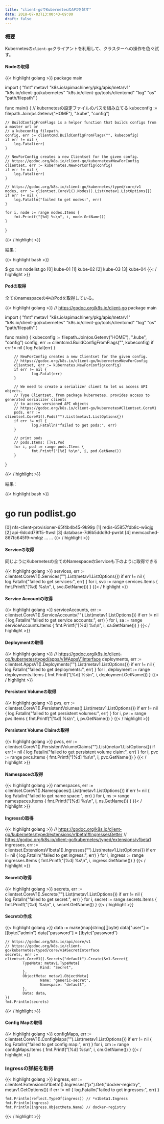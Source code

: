 ```yaml
---
title: "client-goでKubernetesのAPIを試す"
date: 2018-07-03T13:00:43+09:00
draft: false
---
```


### 概要

Kubernetesの`client-go`クライアントを利用して、クラスターへの操作を色々試す。

#### Nodeの取得

{{< highlight golang >}}
package main

import (
    "fmt"
    metav1 "k8s.io/apimachinery/pkg/apis/meta/v1"
    "k8s.io/client-go/kubernetes"
    "k8s.io/client-go/tools/clientcmd"
    "log"
    "os"
    "path/filepath"
)

func main() {
    // kubernetesの設定ファイルのパスを組み立てる
    kubeconfig := filepath.Join(os.Getenv("HOME"), ".kube", "config")
    
    // BuildConfigFromFlags is a helper function that builds configs from a master url or 
    // a kubeconfig filepath.
    config, err := clientcmd.BuildConfigFromFlags("", kubeconfig)
    if err != nil {
        log.Fatal(err)
    }

    // NewForConfig creates a new Clientset for the given config.
    // https://godoc.org/k8s.io/client-go/kubernetes#NewForConfig
    clientset, err := kubernetes.NewForConfig(config)
    if err != nil {
        log.Fatal(err)
    }

    // https://godoc.org/k8s.io/client-go/kubernetes/typed/core/v1
    nodes, err := clientset.CoreV1().Nodes().List(metav1.ListOptions{})
    if err != nil {
        log.Fatalln("failed to get nodes:", err)
    }

    for i, node := range nodes.Items {
        fmt.Printf("[%d] %s\n", i, node.GetName())
    }
}

{{< / highlight >}}


結果：


{{<  highlight bash >}}

$ go run nodelist.go
[0] kube-01
[1] kube-02
[2] kube-03
[3] kube-04
{{<  / highlight >}}


#### Podの取得

全てのnamespaceの中のPodを取得している。

{{< highlight golang >}}
// https://godoc.org/k8s.io/client-go
package main

import (
        "fmt"
        metav1 "k8s.io/apimachinery/pkg/apis/meta/v1"
        "k8s.io/client-go/kubernetes"
        "k8s.io/client-go/tools/clientcmd"
        "log"
        "os"
        "path/filepath"
)

func main() {
        kubeconfig := filepath.Join(os.Getenv("HOME"), ".kube", "config")
        config, err := clientcmd.BuildConfigFromFlags("", kubeconfig)
        if err != nil {
                log.Fatal(err)
        }

        // NewForConfig creates a new Clientset for the given config.
        // https://godoc.org/k8s.io/client-go/kubernetes#NewForConfig
        clientset, err := kubernetes.NewForConfig(config)
        if err != nil {
                log.Fatal(err)
        }

        // We need to create a serializer client to let us access API objects.
        // Type Clientset, from package kubernetes, provides access to generated serializer clients
        // to access versioned API objects
        // https://godoc.org/k8s.io/client-go/kubernetes#Clientset.CoreV1
        pods, err := clientset.CoreV1().Pods("").List(metav1.ListOptions{})
        if err != nil {
                log.Fatalln("failed to get pods:", err)
        }

        // print pods
        // pods.Items: []v1.Pod
        for i, pod := range pods.Items {
                fmt.Printf("[%d] %s\n", i, pod.GetName())
        }
}

{{< / highlight >}}

結果：

{{<  highlight bash >}}
# go run podlist.go
[0] nfs-client-provisioner-65f4b4b45-9k99p
[1] redis-65857fdb8c-w6qjg
[2] api-6dcdd79ff5-ftwsl
[3] database-7d6b5ddd9d-pwrbt
[4] memcached-867fc645f9-vmlqz
...
...
{{<  / highlight >}}



#### Serviceの取得

同じようにKubernetesの全てのNamespaceのServiceも下のように取得できる


{{<  highlight golang >}}
    services, err := clientset.CoreV1().Services("").List(metav1.ListOptions{})
    if err != nil {
        log.Fatalln("failed to get services:", err)
    }
    for i, svc := range services.Items {
        fmt.Printf("[%d] %s\n", i, svc.GetName())
    }
{{<  / highlight >}}

#### Service Accountの取得

{{<  highlight golang >}}
    serviceAccounts, err := clientset.CoreV1().ServiceAccounts("").List(metav1.ListOptions{})
    if err != nil {
        log.Fatalln("failed to get service accounts:", err)
    }
    for i, sa := range serviceAccounts.Items {
        fmt.Printf("[%d] %s\n", i, sa.GetName())
    }
{{<  / highlight >}}

#### Deploymentの取得

{{<  highlight golang >}}
    // https://godoc.org/k8s.io/client-go/kubernetes/typed/apps/v1#AppsV1Interface
    deployments, err := clientset.AppsV1().Deployments("").List(metav1.ListOptions{})
    if err != nil {
        log.Fatalln("failed to get deployments:", err)
    }
    for i, deployment := range deployments.Items {
        fmt.Printf("[%d] %s\n", i, deployment.GetName())
    }
{{<  / highlight >}}


#### Persistent Volumeの取得

{{<  highlight golang >}}
    pvs, err := clientset.CoreV1().PersistentVolumes().List(metav1.ListOptions{})
    if err != nil {
        log.Fatalln("failed to get persistent volumes:", err)
    }
    for i, pv := range pvs.Items {
        fmt.Printf("[%d] %s\n", i, pv.GetName())
    }
{{<  / highlight >}}


#### Persistent Volume Claimの取得

{{<  highlight golang >}}
    pvcs, err := clientset.CoreV1().PersistentVolumeClaims("").List(metav1.ListOptions{})
    if err != nil {
        log.Fatalln("failed to get persistent volume claim:", err)
    }
    for i, pvc := range pvcs.Items {
        fmt.Printf("[%d] %s\n", i, pvc.GetName())
    }
{{<  / highlight >}}


#### Namespaceの取得

{{< highlight golang >}}
    namespaces, err := clientset.CoreV1().Namespaces().List(metav1.ListOptions{})
    if err != nil {
        log.Fatalln("failed to get name space:", err)
    }
    for i, ns := range namespaces.Items {
        fmt.Printf("[%d] %s\n", i, ns.GetName())
    }
{{< / highlight >}}


#### Ingressの取得

{{< highlight golang >}}
    // https://godoc.org/k8s.io/client-go/kubernetes/typed/extensions/v1beta1#IngressesGetter
    // https://godoc.org/k8s.io/client-go/kubernetes/typed/extensions/v1beta1
    ingresses, err := clientset.ExtensionsV1beta1().Ingresses("").List(metav1.ListOptions{})
    if err != nil {
        log.Fatalln("failed to get ingress:", err)
    }
    for i, ingress := range ingresses.Items {
        fmt.Printf("[%d] %s\n", i, ingress.GetName())
    }
{{< / highlight >}}

#### Secretの取得

{{< highlight golang >}}
    secrets, err := clientset.CoreV1().Secrets("").List(metav1.ListOptions{})
    if err != nil {
        log.Fatalln("failed to get secret:", err)
    }
    for i, secret := range secrets.Items {
        fmt.Printf("[%d] %s\n", i, secret.GetName())
    }
{{< / highlight >}}

#### Secretの作成

{{< highlight golang >}}
    data := make(map[string][]byte)
    data["user"] = []byte("admin")
    data["password"] = []byte("password")

    // https://godoc.org/k8s.io/api/core/v1
    // https://godoc.org/k8s.io/client-go/kubernetes/typed/core/v1#SecretInterface
    secrets, err := clientset.CoreV1().Secrets("default").Create(&v1.Secret{
            TypeMeta: metav1.TypeMeta{
                    Kind: "Secret",
            },
            ObjectMeta: metav1.ObjectMeta{
                    Name: "generic-secret",
                    Namespace: "default",
            },
            Data: data,
    })
    fmt.Println(secrets)

{{< / highlight >}}


#### Config Mapの取得

{{< highlight golang >}}
    configMaps, err := clientset.CoreV1().ConfigMaps("").List(metav1.ListOptions{})
    if err != nil {
        log.Fatalln("failed to get config map:", err)
    }
    for i, cm := range configMaps.Items {
        fmt.Printf("[%d] %s\n", i, cm.GetName())
    }
{{< / highlight >}}

### Ingressの詳細を取得

{{< highlight golang >}}
    ingress, err := clientset.ExtensionsV1beta1().Ingresses("jx").Get("docker-registry", metav1.GetOptions{})
    if err != nil {
        log.Fatalln("failed to get ingresses:", err)
    }

    fmt.Println(reflect.TypeOf(ingress)) // *v1beta1.Ingress
    fmt.Println(ingress) 
    fmt.Println(ingress.ObjectMeta.Name) // docker-registry
{{< / highlight >}}

